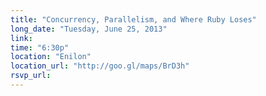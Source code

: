 ```yaml
---
title: "Concurrency, Parallelism, and Where Ruby Loses"
long_date: "Tuesday, June 25, 2013"
link:
time: "6:30p"
location: "Enilon"
location_url: "http://goo.gl/maps/BrD3h"
rsvp_url:
---
```

